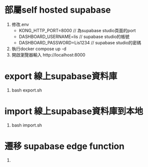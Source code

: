 # 部屬self hosted supabase
1. 修改.env
    * KONG_HTTP_PORT=8000  // 為supabase studio頁面的port 
    * DASHBOARD_USERNAME=lis // supabase studio的帳號
    * DASHBOARD_PASSWORD=Lis1234 // supabase studio的密碼
2. 執行docker compose up -d
3. 開啟瀏覽器輸入 http://localhost:8000

# export 線上supabase資料庫
1. bash export.sh

# import 線上supabase資料庫到本地
1. bash import.sh

# 遷移 supabase edge function
1. 
